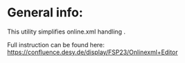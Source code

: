 # General info:
This utility simplifies online.xml handling .

Full instruction can be found here: https://confluence.desy.de/display/FSP23/Onlinexml+Editor

```